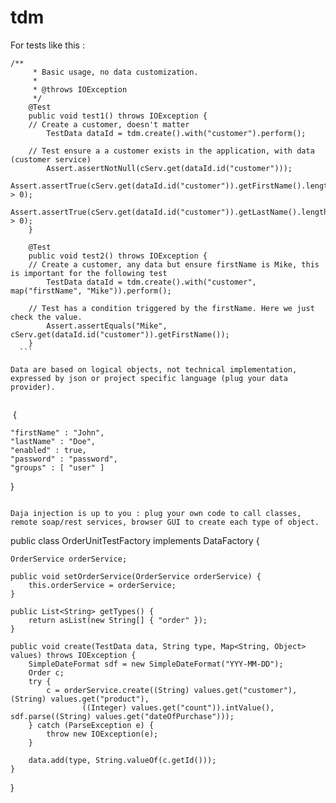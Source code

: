# tdm


For tests like this : 
```
/**
	 * Basic usage, no data customization.
	 * 
	 * @throws IOException
	 */
	@Test
	public void test1() throws IOException {
    // Create a customer, doesn't matter
		TestData dataId = tdm.create().with("customer").perform();

    // Test ensure a a customer exists in the application, with data (customer service)
		Assert.assertNotNull(cServ.get(dataId.id("customer")));
		Assert.assertTrue(cServ.get(dataId.id("customer")).getFirstName().length() > 0);
		Assert.assertTrue(cServ.get(dataId.id("customer")).getLastName().length() > 0);
	}

	@Test
	public void test2() throws IOException {
    // Create a customer, any data but ensure firstName is Mike, this is important for the following test
		TestData dataId = tdm.create().with("customer", map("firstName", "Mike")).perform();

    // Test has a condition triggered by the firstName. Here we just check the value. 
		Assert.assertEquals("Mike", cServ.get(dataId.id("customer")).getFirstName());
	}
  ```
  
Data are based on logical objects, not technical implementation, expressed by json or project specific language (plug your data provider).
  
```
  {
   
    "firstName" : "John",
    "lastName" : "Doe",
 	"enabled" : true,  
   	"password" : "password", 
   	"groups" : [ "user" ]
}
```

Daja injection is up to you : plug your own code to call classes, remote soap/rest services, browser GUI to create each type of object. 
```
public class OrderUnitTestFactory implements DataFactory {

	OrderService orderService;

	public void setOrderService(OrderService orderService) {
		this.orderService = orderService;
	}

	public List<String> getTypes() {
		return asList(new String[] { "order" });
	}

	public void create(TestData data, String type, Map<String, Object> values) throws IOException {
		SimpleDateFormat sdf = new SimpleDateFormat("YYY-MM-DD");
		Order c;
		try {
			c = orderService.create((String) values.get("customer"), (String) values.get("product"),
					((Integer) values.get("count")).intValue(), sdf.parse((String) values.get("dateOfPurchase")));
		} catch (ParseException e) {
			throw new IOException(e);
		}

		data.add(type, String.valueOf(c.getId()));
	}

}
```
